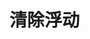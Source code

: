 # 清除浮动

<vuep template="#clear-float"></vuep>
<script v-pre type="text/x-template" id="clear-float">
<style>
.clear-float::after {
  content: '';
  display: block;
  clear: both;
}
.clear-float div {
  width: 100px;
  height: 100px;
  background: #ccc;
  float: left;
}
</style>
<template>
<div class="clear-float">
  <div>1</div>
  <div>2</div>
  <div>3</div>
</div>
</template>
<script>
</script>